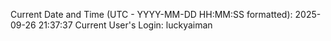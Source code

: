 Current Date and Time (UTC - YYYY-MM-DD HH:MM:SS formatted): 2025-09-26 21:37:37
Current User's Login: luckyaiman
